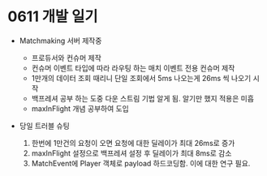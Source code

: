 # 0611 개발 일기

- Matchmaking 서버 제작중
  - 프로듀서와 컨슈머 제작
  - 컨슈머 이벤트 타입에 따라 라우팅 하는 매치 이벤트 전용 컨슈머 제작
  - 1만개의 데이터 조회 때리니 단일 조회에서 5ms 나오는게 26ms 씩 나오기 시작
  - 백프레셔 공부 하는 도중 다운 스트림 기법 알게 됨. 알기만 했지 적용은 미흡
  - maxInFlight 개념 공부하여 도입

- 당일 트러블 슈팅
  1. 한번에 1만건의 요청이 오면 요청에 대한 딜레이가 최대 26ms로 증가
  2. maxInFlight 설정으로 백프레셔 설정 후 딜레이가 최대 8ms로 감소
  3. MatchEvent에 Player 객체로 payload 하드코딩함. 이에 대한 연구 필요.
